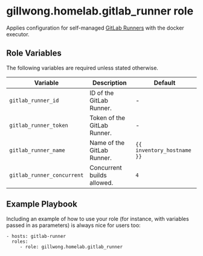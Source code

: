 gillwong.homelab.gitlab_runner role
=========

Applies configuration for self-managed [GitLab Runners](https://docs.gitlab.com/runner/) with the docker executor.

Role Variables
--------------

The following variables are required unless stated otherwise.

| Variable | Description | Default |
| -- | -- | -- |
| `gitlab_runner_id` | ID of the GitLab Runner. | - |
| `gitlab_runner_token` | Token of the GitLab Runner. | - |
| `gitlab_runner_name` | Name of the GitLab Runner. | `{{ inventory_hostname }}` |
| `gitlab_runner_concurrent` | Concurrent builds allowed. | `4` |

Example Playbook
----------------

Including an example of how to use your role (for instance, with variables passed in as parameters) is always nice for users too:

    - hosts: gitlab-runner
      roles:
         - role: gillwong.homelab.gitlab_runner
